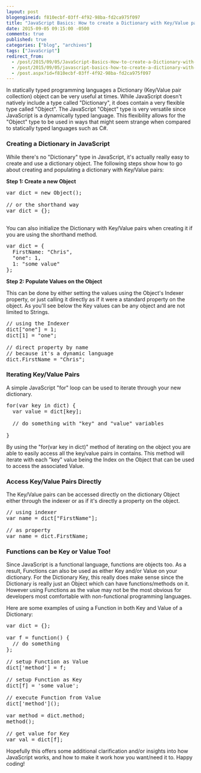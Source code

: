 ```yaml
---
layout: post
blogengineid: f810ecbf-03ff-4f92-98ba-fd2ca975f097
title: "JavaScript Basics: How to create a Dictionary with Key/Value pairs"
date: 2015-09-05 09:15:00 -0500
comments: true
published: true
categories: ["blog", "archives"]
tags: ["JavaScript"]
redirect_from: 
  - /post/2015/09/05/JavaScript-Basics-How-to-create-a-Dictionary-with-KeyValue-pairs
  - /post/2015/09/05/javascript-basics-how-to-create-a-dictionary-with-keyvalue-pairs
  - /post.aspx?id=f810ecbf-03ff-4f92-98ba-fd2ca975f097
---
```

<!-- more -->

In statically typed programming languages a Dictionary (Key/Value pair collection) object can be very useful at times. While JavaScript doesn't natively include a type called "Dictionary", it does contain a very flexible type called "Object". The JavaScript "Object" type is very versatile since JavaScript is a dynamically typed language. This flexibility allows for the "Object" type to be used in ways that might seem strange when compared to statically typed languages such as C#.
<h3>Creating a Dictionary in JavaScript</h3>

While there's no "Dictionary" type in JavaScript, it's actually really easy to create and use a dictionary object. The following steps show how to go about creating and populating a dictionary with Key/Value pairs:

**Step 1: Create a new Object**
<pre class="brush: js; first-line: 1; tab-size: 4; toolbar: false; ">var dict = new Object();

// or the shorthand way
var dict = {};

</pre>

You can also initialize the Dictionary with Key/Value pairs when creating it if you are using the shorthand method.
<pre class="brush: c-sharp; first-line: 1; tab-size: 4; toolbar: false; ">var dict = {
  FirstName: "Chris",
  "one": 1,
  1: "some value"
};</pre>

**Step 2: Populate Values on the Object**

This can be done by either setting the values using the Object's Indexer property, or just calling it directly as if it were a standard property on the object. As you'll see below the Key values can be any object and are not limited to Strings.
<pre class="brush: c-sharp; first-line: 1; tab-size: 4; toolbar: false; ">// using the Indexer
dict["one"] = 1;
dict[1] = "one";

// direct property by name
// because it's a dynamic language
dict.FirstName = "Chris";</pre>
<h3>Iterating Key/Value Pairs</h3>

A simple JavaScript "for" loop can be used to iterate through your new dictionary.
<pre class="brush: js; first-line: 1; tab-size: 4; toolbar: false; ">for(var key in dict) {
  var value = dict[key];

  // do something with "key" and "value" variables

}</pre>

By using the "for(var key in dict)" method of iterating on the object you are able to easily access all the key/value pairs in contains. This method will iterate with each "key" value being the Index on the Object that can be used to access the associated Value.
<h3>Access Key/Value Pairs Directly</h3>

The Key/Value pairs can be accessed directly on the dictionary Object either through the indexer or as if it's directly a property on the object.
<pre class="brush: c-sharp; first-line: 1; tab-size: 4; toolbar: false; ">// using indexer
var name = dict["FirstName"];

// as property
var name = dict.FirstName;</pre>
<h3>Functions can be Key or Value Too!</h3>

Since JavaScript is a functional language, functions are objects too. As a result, Functions can also be used as either Key and/or Value on your dictionary. For the Dictionary Key, this really does make sense since the Dictionary is really just an Object which can have functions/methods on it. However using Functions as the value may not be the most obvious for developers most comfortable with non-functional programming languages.

Here are some examples of using a Function in both Key and Value of a Dictionary:
<pre class="brush: c-sharp; first-line: 1; tab-size: 4; toolbar: false; ">var dict = {};

var f = function() {
  // do something
};

// setup Function as Value
dict['method'] = f;

// setup Function as Key
dict[f] = 'some value';

// execute Function from Value
dict['method']();

var method = dict.method;
method();

// get value for Key
var val = dict[f];</pre>

Hopefully this offers some additional clarification and/or insights into how JavaScript works, and how to make it work how you want/need it to. Happy coding!
